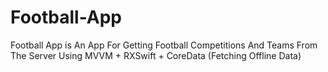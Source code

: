# Football-App
Football App is An App For Getting Football Competitions And Teams From The Server Using MVVM + RXSwift + CoreData (Fetching Offline Data)
